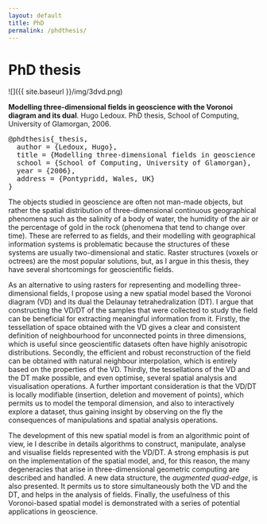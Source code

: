 ```yaml
---
layout: default
title: PhD
permalink: /phdthesis/
---
```


# PhD thesis

![]({{ site.baseurl }}/img/3dvd.png)

<p><strong>Modelling three-dimensional fields in geoscience with the Voronoi diagram and its dual</strong>. Hugo Ledoux. PhD thesis, School of Computing, University of Glamorgan, 2006.  <a href="/hledoux/pdfs/thesisLedoux.pdf"><i class="fa fa-file-pdf-o"></i></a> <a href="#bib_thesis" data-toggle="collapse"><i class="fa fa-toggle-down"></i></a><div id="bib_thesis" class="collapse"  tabindex="-1"><pre class="bibtex">@phdthesis{_thesis,
  author = {Ledoux, Hugo},
  title = {Modelling three-dimensional fields in geoscience with the {Voronoi} diagram and its dual},
  school = {School of Computing, University of Glamorgan},
  year = {2006},
  address = {Pontypridd, Wales, UK}
}</pre></div></p>

The objects studied in geoscience are often not man-made objects, but rather the spatial distribution of three-dimensional continuous geographical phenomena such as the salinity of a body of water, the humidity of the air or the percentage of gold in the rock (phenomena that tend to change over time). These are referred to as fields, and their modelling with geographical information systems is problematic because the structures of these systems are usually two-dimensional and static. Raster structures (voxels or octrees) are the most popular solutions, but, as I argue in this thesis, they have several shortcomings for geoscientific fields.

As an alternative to using rasters for representing and modelling three-dimensional fields, I propose using a new spatial model based the Voronoi diagram (VD) and its dual the Delaunay tetrahedralization (DT). I argue that constructing the VD/DT of the samples that were collected to study the field can be beneficial for extracting meaningful information from it. Firstly, the tessellation of space obtained with the VD gives a clear and consistent definition of neighbourhood for unconnected points in three dimensions, which is useful since geoscientific datasets often have highly anisotropic distributions. Secondly, the efficient and robust reconstruction of the field can be obtained with natural neighbour interpolation, which is entirely based on the properties of the VD. Thirdly, the tessellations of the VD and the DT make possible, and even optimise, several spatial analysis and visualisation operations. A further important consideration is that the VD/DT is locally modifiable (insertion, deletion and movement of points), which permits us to model the temporal dimension, and also to interactively explore a dataset, thus gaining insight by observing on the fly the consequences of manipulations and spatial analysis operations.

The development of this new spatial model is from an algorithmic point of view, ie I describe in details algorithms to construct, manipulate, analyse and visualise fields represented with the VD/DT. A strong emphasis is put on the implementation of the spatial model, and, for this reason, the many degeneracies that arise in three-dimensional geometric computing are described and handled. A new data structure, the <em>augmented quad-edge</em>, is also presented. It permits us to store simultaneously both the VD and the DT, and helps in the analysis of fields. Finally, the usefulness of this Voronoi-based spatial model is demonstrated with a series of potential applications in geoscience.
